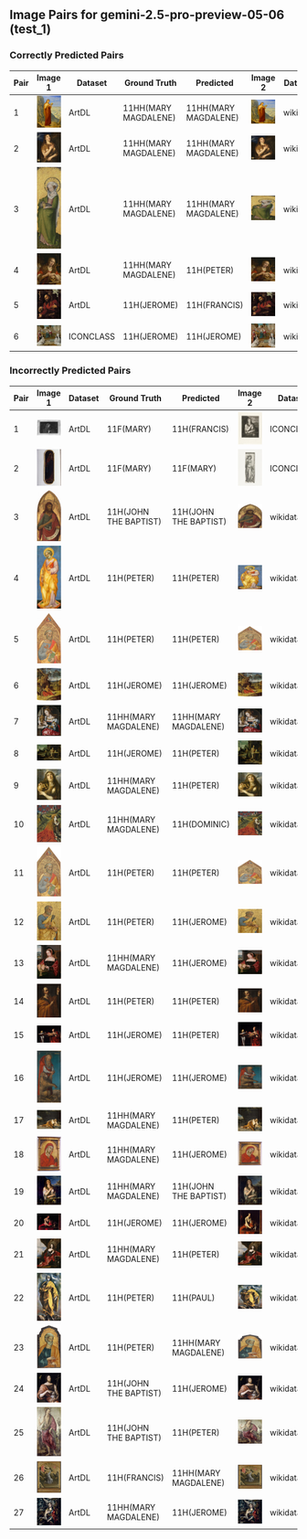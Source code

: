## Image Pairs for gemini-2.5-pro-preview-05-06 (test_1)

### Correctly Predicted Pairs

| Pair | Image 1 | Dataset | Ground Truth | Predicted | Image 2 | Dataset | Ground Truth | Predicted |
|------|---------|---------|--------------|-----------|---------|---------|--------------|-----------|
| 1 | ![Image 1](../../example/image_1_258398.jpg) | ArtDL | 11HH(MARY MAGDALENE) | 11HH(MARY MAGDALENE) | ![Image 2](../../example/image_2_Q19820268.jpg) | wikidata | 11HH(MARY MAGDALENE) | 11HH(MARY MAGDALENE) |
| 2 | ![Image 1](../../example/image_1_Q15974339.jpg) | ArtDL | 11HH(MARY MAGDALENE) | 11HH(MARY MAGDALENE) | ![Image 2](../../example/image_2_Q15974339.jpg) | wikidata | 11HH(MARY MAGDALENE) | 11HH(MARY MAGDALENE) |
| 3 | ![Image 1](../../example/image_1_Q19926040.jpg) | ArtDL | 11HH(MARY MAGDALENE) | 11HH(MARY MAGDALENE) | ![Image 2](../../example/image_2_Q19926040.jpg) | wikidata | 11HH(MARY MAGDALENE) | 11HH(MARY MAGDALENE) |
| 4 | ![Image 1](../../example/image_1_Q55102676.jpg) | ArtDL | 11HH(MARY MAGDALENE) | 11H(PETER) | ![Image 2](../../example/image_2_Q55102676.jpg) | wikidata | 11HH(MARY MAGDALENE) | 11H(PETER) |
| 5 | ![Image 1](../../example/image_1_hemessen_jan_stjerom.jpg) | ArtDL | 11H(JEROME) | 11H(FRANCIS) | ![Image 2](../../example/image_2_Q114744953.jpg) | wikidata | 11H(JEROME) | 11H(FRANCIS) |
| 6 | ![Image 1](../../example/image_1_IIHIM_RIJKS_-649904531.jpg) | ICONCLASS | 11H(JEROME) | 11H(JEROME) | ![Image 2](../../example/image_2_Q17328232.jpg) | wikidata | 11H(JEROME) | 11H(JEROME) |

### Incorrectly Predicted Pairs

| Pair | Image 1 | Dataset | Ground Truth | Predicted | Image 2 | Dataset | Ground Truth | Predicted |
|------|---------|---------|--------------|-----------|---------|---------|--------------|-----------|
| 1 | ![Image 1](../../example/image_1_ICCD3163621_13815-H.jpg) | ArtDL | 11F(MARY) | 11H(FRANCIS) | ![Image 2](../../example/image_2_IIHIM_RIJKS_1401436342.jpg) | ICONCLASS | 11HH(MARY MAGDALENE) | 11H(JOHN) |
| 2 | ![Image 1](../../example/image_1_ICCD3710537_375754.jpg) | ArtDL | 11F(MARY) | 11F(MARY) | ![Image 2](../../example/image_2_IIHIM_RIJKS_1827277148.jpg) | ICONCLASS | 11HH(CATHERINE) | 11HH(CATHERINE) |
| 3 | ![Image 1](../../example/image_1_1939_1_291.jpg) | ArtDL | 11H(JOHN THE BAPTIST) | 11H(JOHN THE BAPTIST) | ![Image 2](../../example/image_2_Q20173065.jpg) | wikidata | 11H(JOHN THE BAPTIST) | 11H(JOHN) |
| 4 | ![Image 1](../../example/image_1_1939_1_80.jpg) | ArtDL | 11H(PETER) | 11H(PETER) | ![Image 2](../../example/image_2_Q20173671.jpg) | wikidata | 11H(PETER) | 11H(JOHN THE BAPTIST) |
| 5 | ![Image 1](../../example/image_1_1950_11_1_a.jpg) | ArtDL | 11H(PETER) | 11H(PETER) | ![Image 2](../../example/image_2_Q20173413.jpg) | wikidata | 11H(PETER) | 11H(JOHN THE BAPTIST) |
| 6 | ![Image 1](../../example/image_1_253141.jpg) | ArtDL | 11H(JEROME) | 11H(JEROME) | ![Image 2](../../example/image_2_Q3947314.jpg) | wikidata | 11H(JEROME) | 11HH(CATHERINE) |
| 7 | ![Image 1](../../example/image_1_253669.jpg) | ArtDL | 11HH(MARY MAGDALENE) | 11HH(MARY MAGDALENE) | ![Image 2](../../example/image_2_Q20540321.jpg) | wikidata | 11HH(MARY MAGDALENE) | 11H(PAUL) |
| 8 | ![Image 1](../../example/image_1_Q17335796.jpg) | ArtDL | 11H(JEROME) | 11H(PETER) | ![Image 2](../../example/image_2_Q17335796.jpg) | wikidata | 11H(JEROME) | 11H(JEROME) |
| 9 | ![Image 1](../../example/image_1_Q18748614.jpg) | ArtDL | 11HH(MARY MAGDALENE) | 11H(PETER) | ![Image 2](../../example/image_2_Q18748614.jpg) | wikidata | 11HH(MARY MAGDALENE) | 11HH(MARY MAGDALENE) |
| 10 | ![Image 1](../../example/image_1_Q19925792.jpg) | ArtDL | 11HH(MARY MAGDALENE) | 11H(DOMINIC) | ![Image 2](../../example/image_2_Q19925792.jpg) | wikidata | 11HH(MARY MAGDALENE) | 11H(JEROME) |
| 11 | ![Image 1](../../example/image_1_Q20173413.jpg) | ArtDL | 11H(PETER) | 11H(PETER) | ![Image 2](../../example/image_2_Q20173413.jpg) | wikidata | 11H(PETER) | 11H(JOHN THE BAPTIST) |
| 12 | ![Image 1](../../example/image_1_Q20173883.jpg) | ArtDL | 11H(PETER) | 11H(JEROME) | ![Image 2](../../example/image_2_Q20173883.jpg) | wikidata | 11H(PETER) | 11H(JOHN THE BAPTIST) |
| 13 | ![Image 1](../../example/image_1_Q20267955.jpg) | ArtDL | 11HH(MARY MAGDALENE) | 11H(JEROME) | ![Image 2](../../example/image_2_Q20267955.jpg) | wikidata | 11HH(MARY MAGDALENE) | 11HH(MARY MAGDALENE) |
| 14 | ![Image 1](../../example/image_1_Q21283213.jpg) | ArtDL | 11H(PETER) | 11H(PETER) | ![Image 2](../../example/image_2_Q21283213.jpg) | wikidata | 11H(PETER) | 11H(ANTONY ABBOT) |
| 15 | ![Image 1](../../example/image_1_Q2715177.jpg) | ArtDL | 11H(JEROME) | 11H(PETER) | ![Image 2](../../example/image_2_Q2715177.jpg) | wikidata | 11H(JEROME) | 11HH(CATHERINE) |
| 16 | ![Image 1](../../example/image_1_Q27981491.jpg) | ArtDL | 11H(JEROME) | 11H(JEROME) | ![Image 2](../../example/image_2_Q27981491.jpg) | wikidata | 11H(JEROME) | 11HH(MARY MAGDALENE) |
| 17 | ![Image 1](../../example/image_1_Q29024815.jpg) | ArtDL | 11HH(MARY MAGDALENE) | 11H(PETER) | ![Image 2](../../example/image_2_Q29024815.jpg) | wikidata | 11HH(MARY MAGDALENE) | 11H(FRANCIS) |
| 18 | ![Image 1](../../example/image_1_Q29477236.jpg) | ArtDL | 11HH(MARY MAGDALENE) | 11H(JEROME) | ![Image 2](../../example/image_2_Q29477236.jpg) | wikidata | 11HH(MARY MAGDALENE) | 11H(PETER) |
| 19 | ![Image 1](../../example/image_1_Q4448822.jpg) | ArtDL | 11HH(MARY MAGDALENE) | 11H(JOHN THE BAPTIST) | ![Image 2](../../example/image_2_Q4448822.jpg) | wikidata | 11HH(MARY MAGDALENE) | 11HH(MARY MAGDALENE) |
| 20 | ![Image 1](../../example/image_1_Q510799.jpg) | ArtDL | 11H(JEROME) | 11H(JEROME) | ![Image 2](../../example/image_2_Q510799.jpg) | wikidata | 11H(JEROME) | 11HH(MARY MAGDALENE) |
| 21 | ![Image 1](../../example/image_1_Q6004260.jpg) | ArtDL | 11HH(MARY MAGDALENE) | 11H(PETER) | ![Image 2](../../example/image_2_Q6004260.jpg) | wikidata | 11HH(MARY MAGDALENE) | 11HH(MARY MAGDALENE) |
| 22 | ![Image 1](../../example/image_1_Q9073676.jpg) | ArtDL | 11H(PETER) | 11H(PAUL) | ![Image 2](../../example/image_2_Q9073676.jpg) | wikidata | 11H(PETER) | 11H(JOHN THE BAPTIST) |
| 23 | ![Image 1](../../example/image_1___EX_1000788252_18423.jpg) | ArtDL | 11H(PETER) | 11HH(MARY MAGDALENE) | ![Image 2](../../example/image_2_Q20172983.jpg) | wikidata | 11H(PETER) | 11H(JOHN THE BAPTIST) |
| 24 | ![Image 1](../../example/image_1_clouet_jean_francbap.jpg) | ArtDL | 11H(JOHN THE BAPTIST) | 11H(JEROME) | ![Image 2](../../example/image_2_Q30096142.jpg) | wikidata | 11H(JOHN THE BAPTIST) | 11H(JOHN THE BAPTIST) |
| 25 | ![Image 1](../../example/image_1_en-SK-A-3382.jpg) | ArtDL | 11H(JOHN THE BAPTIST) | 11H(PETER) | ![Image 2](../../example/image_2_Q17334273.jpg) | wikidata | 11H(JOHN THE BAPTIST) | 11H(JOHN) |
| 26 | ![Image 1](../../example/image_1_en-SK-A-4006.jpg) | ArtDL | 11H(FRANCIS) | 11HH(MARY MAGDALENE) | ![Image 2](../../example/image_2_Q17335839.jpg) | wikidata | 11H(FRANCIS) | 11H(JOSEPH) |
| 27 | ![Image 1](../../example/image_1_greco_el_17_1703grec.jpg) | ArtDL | 11HH(MARY MAGDALENE) | 11H(JEROME) | ![Image 2](../../example/image_2_Q16589363.jpg) | wikidata | 11HH(MARY MAGDALENE) | 11HH(MARY MAGDALENE) |
